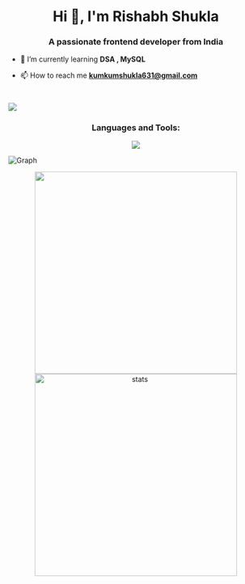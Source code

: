 <h1 align="center">Hi 👋, I'm Rishabh Shukla</h1>
<h3 align="center">A passionate frontend developer from India</h3>

- 🌱 I’m currently learning **DSA , MySQL**

- 📫 How to reach me **kumkumshukla631@gmail.com**

#
[GitHub Profile Views Counter]: https://github.com/rishabh02dev/github-profile-views-counter


![](https://github.com/PulkitSinghDev/PulkitSinghDev/blob/main/footer.png)





<h3 align="center">Languages and Tools:</h3>
<p align="center">
<img src="https://skillicons.dev/icons?i=postman,cpp,python,html,css,js,figma,nodejs,express,pug,mongodb" >
</p>

<p> <img align="center" src="https://github-readme-activity-graph.cyclic.app/graph?username=rishabh02dev&bg_color=050505&color=a694ff&line=9f85ff&point=00ff1e&area=true&hide_border=true" alt="Graph" /></p>



<div align='center' width="6rem">
    <img   width="400px" src="https://github-readme-stats.vercel.app/api?username=rishabh02dev&theme=jolly&show_icons=true"/>
    <img  width="400px" src="https://github-readme-streak-stats.herokuapp.com?user=rishabh02dev&theme=jolly&border_radius=5" alt= "stats"/>
</div>






